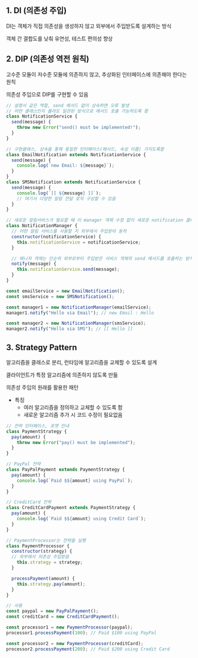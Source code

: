 ## 1. DI (의존성 주입)

DI는 객체가 직접 의존성을 생성하지 않고 외부에서 주입받도록 설계하는 방식

객체 간 결합도를 낮춰 유연성, 테스트 편의성 향상

## 2. DIP (의존성 역전 원칙)

고수준 모듈이 저수준 모듈에 의존하지 않고, 추상화된 인터페이스에 의존해야 한다는 원칙

의존성 주입으로 DIP를 구현할 수 있음

```jsx
// 설명서 같은 역할, send 메서드 없이 상속하면 오류 발생
// 어떤 클래스인지 몰라도 일관된 방식으로 메서드 호출 가능하도록 함
class NotificationService {
  send(message) {
    throw new Error("send() must be implemented!");
  }
}

// 구현클래스, 상속을 통해 동일한 인터페이스(메서드, 속성 이름) 가지도록함
class EmailNotification extends NotificationService {
  send(message) {
    console.log(`new Email: ${message}`);
  }
}
class SMSNotification extends NotificationService {
  send(message) {
    console.log(`[[ ${message} ]]`);
    // 여기서 다양한 알람 전달 로직 구성할 수 있음
  }
}

// 새로운 알림서비스가 필요할 때 이 manager 객체 수정 없이 새로운 notification 클래스만 정의하면 됨
class NotificationManager {
  // 어떤 알림 서비스를 사용할 지 외부에서 주입받아 동작
  constructor(notificationService) {
    this.notificationService = notificationService;
  }

  // 매니저 객체는 단순히 외부로부터 주입받은 서비스 객체의 send 메서드를 호출하는 방식으로 동작
  notify(message) {
    this.notificationService.send(message);
  }
}

const emailService = new EmailNotification();
const smsService = new SMSNotification();

const manager1 = new NotificationManager(emailService);
manager1.notify("Hello via Email"); // new Email : Hello

const manager2 = new NotificationManager(smsService);
manager2.notify("Hello via SMS"); // [[ Hello ]]

```

## 3. Strategy Pattern

알고리즘을 클래스로 분리, 런타임에 알고리즘을 교체할 수 있도록 설계

클라이언트가 특정 알고리즘에 의존하지 않도록 만듦

의존성 주입의 원래를 활용한 패턴

- 특징
    - 여러 알고리즘을 정의하고 교체할 수 있도록 함
    - 새로운 알고리즘 추가 시 코드 수정이 필요없음

```jsx
// 전략 인터페이스, 포맷 안내
class PaymentStrategy {
  pay(amount) {
    throw new Error("pay() must be implemented");
  }
}

// PayPal 전략
class PayPalPayment extends PaymentStrategy {
  pay(amount) {
    console.log(`Paid $${amount} using PayPal`);
  }
}

// CreditCard 전략
class CreditCardPayment extends PaymentStrategy {
  pay(amount) {
    console.log(`Paid $${amount} using Credit Card`);
  }
}

// PaymentProcessor는 전략을 실행
class PaymentProcessor {
  constructor(strategy) {
  // 외부에서 의존성 주입받음
    this.strategy = strategy;
  }

  processPayment(amount) {
    this.strategy.pay(amount);
  }
}

// 사용
const paypal = new PayPalPayment();
const creditCard = new CreditCardPayment();

const processor1 = new PaymentProcessor(paypal);
processor1.processPayment(100); // Paid $100 using PayPal

const processor2 = new PaymentProcessor(creditCard);
processor2.processPayment(200); // Paid $200 using Credit Card
```
